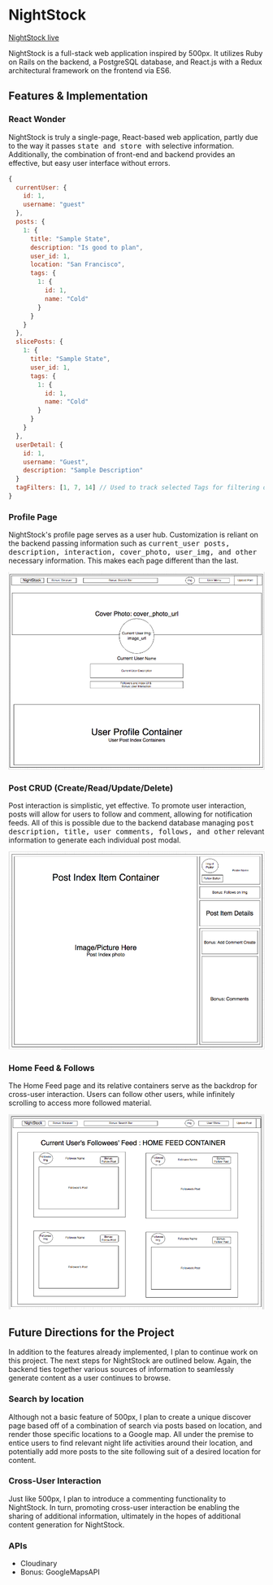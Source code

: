 # NightStock

[NightStock live][heroku]

[heroku]: http://www.herokuapp.com

NightStock is a full-stack web application inspired by 500px.  It utilizes Ruby on Rails on the backend, a PostgreSQL database, and React.js with a Redux architectural framework on the frontend via ES6.

## Features & Implementation

### React Wonder
NightStock is truly a single-page, React-based web application, partly due to the way it passes <tt> state and store </tt> with selective information. Additionally, the combination of front-end and backend provides an effective, but easy user interface without errors.

```js
{
  currentUser: {
    id: 1,
    username: "guest"
  },
  posts: {
    1: {
      title: "Sample State",
      description: "Is good to plan",
      user_id: 1,
      location: "San Francisco",
      tags: {
        1: {
          id: 1,
          name: "Cold"
        }
      }
    }
  },
  slicePosts: {
    1: {
      title: "Sample State",
      user_id: 1,
      tags: {
        1: {
          id: 1,
          name: "Cold"
        }
      }
    }
  },
  userDetail: {
    id: 1,
    username: "Guest",
    description: "Sample Description"
  }
  tagFilters: [1, 7, 14] // Used to track selected Tags for filtering of posts
}
```

### Profile Page
NightStock's profile page serves as a user hub. Customization is reliant on the backend passing information such as <tt> current_user posts, description, interaction, cover_photo, user_img, and other </tt> necessary information. This makes each page different than the last.

![image of Profile Page](wireframes/ProfilePage.png)


### Post CRUD (Create/Read/Update/Delete)
Post interaction is simplistic, yet effective. To promote user interaction, posts will allow for users to follow and comment, allowing for notification feeds. All of this is possible due to the backend database managing <tt>post description, title, user comments, follows, and other</tt> relevant information to generate each individual post modal.

![image of Post](wireframes/PostShow.png)


### Home Feed & Follows
The Home Feed page and its relative containers serve as the backdrop for cross-user interaction. Users can follow other users, while infinitely scrolling to access more followed material.

![image of Home Feed](wireframes/HomeFeed.png)


## Future Directions for the Project

In addition to the features already implemented, I plan to continue work on this project.  The next steps for NightStock are outlined below. Again, the backend ties together various sources of information to seamlessly generate content as a user continues to browse.

### Search by location

Although not a basic feature of 500px, I plan to create a unique discover page based off of a combination of search via posts based on location, and render those specific locations to a Google map. All under the premise to entice users to find relevant night life activities around their location, and potentially add more posts to the site following suit of a desired location for content.

### Cross-User Interaction

Just like 500px, I plan to introduce a commenting functionality to NightStock. In turn, promoting cross-user interaction be enabling the sharing of additional information, ultimately in the hopes of additional content generation for NightStock.

### APIs
- Cloudinary
- Bonus: GoogleMapsAPI
